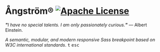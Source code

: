 # Ångström® [![Apache License](https://img.shields.io/badge/license-Apache-blue.svg)](https://github.com/iamprabhat/angstrom/blob/master/LICENSE)
<i><b>"</b>I have no special talents. I am only passionately curious.<b>"</b></i> — Albert Einstein.

<i>A semantic, modular, and modern responsive Sass breakpoint based on W3C international standards</i>.&nbsp;<kbd>t</kbd>&nbsp;<kbd>esc</kbd>
